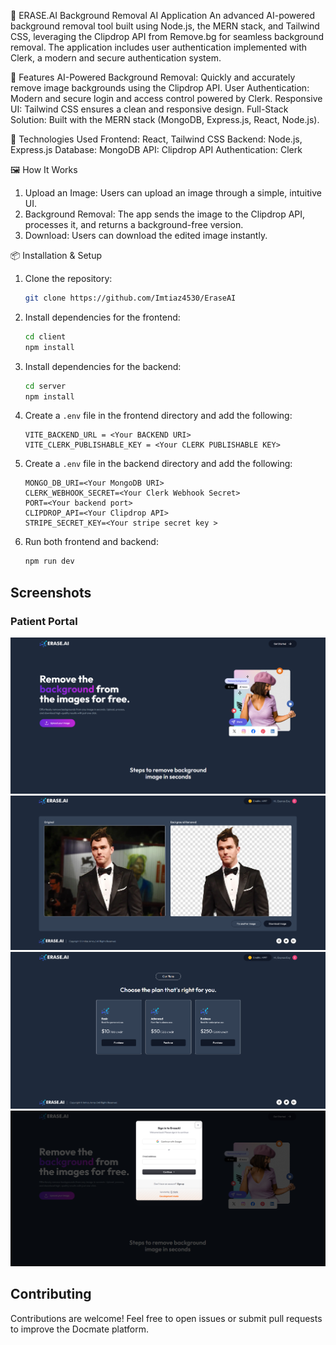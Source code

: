 🌟 ERASE.AI Background Removal AI Application
An advanced AI-powered background removal tool built using Node.js, the MERN stack, and Tailwind CSS, leveraging the Clipdrop API from Remove.bg for seamless background removal. The application includes user authentication implemented with Clerk, a modern and secure authentication system.

🚀 Features
   AI-Powered Background Removal: Quickly and accurately remove image backgrounds using the Clipdrop API.
   User Authentication: Modern and secure login and access control powered by Clerk.
   Responsive UI: Tailwind CSS ensures a clean and responsive design.
   Full-Stack Solution: Built with the MERN stack (MongoDB, Express.js, React, Node.js).

🔧 Technologies Used
   Frontend: React, Tailwind CSS
   Backend: Node.js, Express.js
   Database: MongoDB
   API: Clipdrop API
   Authentication: Clerk

🖼️ How It Works 
   1. Upload an Image: Users can upload an image through a simple, intuitive UI.
   2. Background Removal: The app sends the image to the Clipdrop API, processes it, and returns a background-free version.
   3. Download: Users can download the edited image instantly.

📦 Installation & Setup
1. Clone the repository:

   ```bash
   git clone https://github.com/Imtiaz4530/EraseAI
   ```

2. Install dependencies for the frontend:

   ```bash
   cd client
   npm install
   ```

3. Install dependencies for the backend:

   ```bash
   cd server
   npm install
   ```

4. Create a `.env` file in the frontend directory and add the following:

   ```
   VITE_BACKEND_URL = <Your BACKEND URI>
   VITE_CLERK_PUBLISHABLE_KEY = <Your CLERK PUBLISHABLE KEY>
   ```

5. Create a `.env` file in the backend directory and add the following:

   ```
   MONGO_DB_URI=<Your MongoDB URI>
   CLERK_WEBHOOK_SECRET=<Your Clerk Webhook Secret>
   PORT=<Your backend port>
   CLIPDROP_API=<Your Clipdrop API>
   STRIPE_SECRET_KEY=<Your stripe secret key >
   ```

6. Run both frontend and backend:
   ```bash
   npm run dev
   ```

## Screenshots

### Patient Portal

![HOME PAGE](./client/src/assets/HomeErase.png)
![RESULT PAGE](./client/src/assets/ResultErase.png)
![PURCHASE PAGE](./client/src/assets/PurchaseErase.png)
![LOGIN PAGE](./client/src/assets/LoginErase.png)

## Contributing

Contributions are welcome! Feel free to open issues or submit pull requests to improve the Docmate platform.
